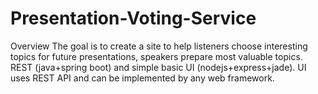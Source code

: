 # Presentation-Voting-Service
Overview The goal is to create a site to help listeners choose interesting topics for future presentations, speakers prepare most valuable topics. REST (java+spring boot) and simple basic UI (nodejs+express+jade). UI uses REST API and can be implemented by any web framework.
